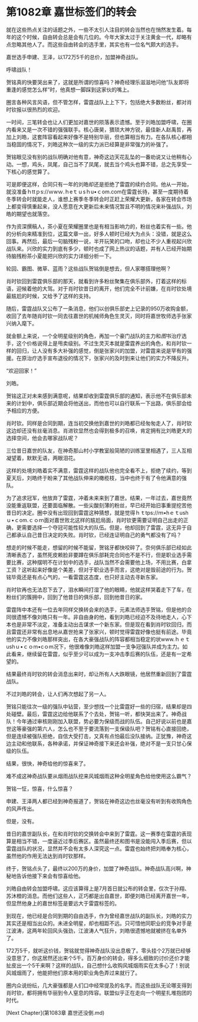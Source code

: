 # 第1082章 嘉世标签们的转会

就在这些热点关注的话题之外，一些不太引人注目的转会当然也在悄然发生着。每年的这个时候，自由转会总是会有几位的。今年大家太过于关注黄金一代，却略有点忽略其他人了。而这些自由转会的选手里，其实也有一位名气颇大的选手。

嘉世选手申建、王泽，以172万5千的总价，加盟神奇战队。

呼啸战队！

贺铭真的快要哭出来了，这就是所谓的惊喜吗？神奇经理乐滋滋地问他“队友即将重逢的感觉怎么样”时，他真想一脚踩到这家伙的嘴上。

圈言各种风言风语，但不管怎样，雷霆战队上上下下，包括绝大多数粉丝，都对肖时钦报以很热烈的欢迎。

一时间，三笔转会也让人们更加对嘉世的陨落表示遗憾。至于刘皓加盟呼啸，在圈内看来又是一次不错的强强联手。核心唐昊，猥琐大神方锐，最佳新人赵禹哲，再加上刘皓，这套阵容看起来好像不是特别华丽，但也算相当有力。在各队核心都相当稳固的情况下，刘皓这种次一级的实力派已经算是非常强力的补强了。

贺铭眼见没有别的战队明确对他有意，神奇这边天花乱坠的一番劝说又让他稍有心动。一想，鸡头，凤尾，自己当不了凤尾，就去当个鸡头也算不错，总之先享受一下核心的感觉算了。

可是即便这样，合同只有一年的刘皓却还是拒绝了雷霆的续约合同。他从一开始，就没准备ｈttｐs://ｗwｗ.ｈeｔｕsｈu•ｃom.com在雷霆长待，甚至一度期待着冬季转会时就能走人，谁想上赛季冬季转会时正赶上荣耀大更新，各家在转会市场上都变得慎重起来，没人愿意在大更新后未来情况暂且不明的情况来补强战队，刘皓的期望也就落空。

作为资深撰稿人，茶小夏在荣耀圈里也是有相当影响力的，粉丝也着实有一些。他的分析向来精准到位，这篇文章一出，好多人顿时已经大为点头：没错，就是这么回事。再然后，最后一句脑残粉一说，半开玩笑的口吻，却也让不少人重视起兴欣战队来。兴欣的实力到底有多少，顿时也成了网上热议的话题，并有人已经开始期待脑残粉茶小夏能把兴欣的实力详细分析一下。

轮回、霸图、微草、蓝雨？这些战队贺铭倒是想去，但人家哪搭理他啊？

肖时钦回到雷霆俱乐部的那天，就看到许多粉丝聚集在俱乐部外，打着这样的标语，迎候着他的大驾。对于肖时钦昔日的离开，他们完全不计前嫌，在肖时钦处境最尴尬的时候，又给予了这样的支持。

随后，雷霆战队又公布了一条消息，他们以创俱乐部史上记录的950万收购金额，收回了去年随肖时钦一同去往嘉世的机械师角色生灵灭，同时将嘉世牧师选手张家兴纳入麾下。

就金额上来说，一个全明星级别的角色，再加一个豪门战队的主力和*图*书治疗选手，这个价格说得上是甩卖级别。不过生灵灭本就是雷霆养出的角色，和肖时钦一样的回归，让人没有多大补强的感觉，倒是张家兴的加盟，对雷霆来说是罕有的强援。在原治疗选手宣布退役的情况下，张家兴的及时到来让他们的实力不降反升。

“欢迎回家！”

刘皓。

贺铭这正对未来感到满意呢，结果却收到雷霆俱乐部的通知，表示他不在俱乐部未来的计划中，俱乐部近期会将他送出，而他也可以自行联系一下出路，俱乐部会给予相应的方便。

肖时钦。同样是合同到期，连当初交换他到嘉世的刘皓都已经匆匆走人了，肖时钦这边却还没有丝毫消息。肖进钦显然也会得到极多的召唤，肯定拥有比刘皓更大的选择空间，他会去哪家战队呢？

三位昔日嘉世的队友，在神奇那山村小学教室般简陋的训练室里相遇了，三人互相凝望着，默默无语，两眼泪花。

这样的处境刘皓着实不满意，雷霆这样的战队他也完全看不上，拒绝了续约，等到夏天后，刘皓终于盼来了其他战队伸来的橄榄枝，当中也终于有了令他满意的强队。

为了追求冠军，他放弃了雷霆，冲着未来来到了嘉世。结果，一年过去，嘉世竟然没能重返联盟，还要面临解散。一些尖酸刻薄的粉丝，早已经开始旧事重提挖苦他昔日的决定。圈中没有出现回到雷霆这种猜想，就是觉得ｈｔtps://ｍ•hｅｔushｕ•ｃom.ｃｏｍ面对嘉世败北这样的尴尬局面，肖时钦更需要证明自己出走的正确，更需要选择一个夺冠可能性较大的队伍。但是，他却回到了雷霆，这无异于自己都承认自己昔日决定的失败。肖时钦，已经连证明自己的勇气都没有了吗？

想走的时候不能走，想留的时候不能留，贺铭牙都快咬碎了。奈何俱乐部已经如此清晰表态了，虽然死皮赖脸非要蹲在俱乐部耗完合同也不是不行，但是职业选手需要比赛，这种摆明不在计划中的选手，战队当然不会需要他上场，不用比赛，白拿工资？这听起来好像是个美差，但对于职业选手而言，这绝对是毁前途的行为。贺铭毕竟还是有点心气的，一看雷霆这态度，也只好主动去寻新东家。

肖时钦再也无法忍下去了，泪水瞬间打湿了他的眼睛，他就这样哭着走下了车，在粉丝们的簇拥中，回到了他昔日的俱乐部，回到他昔日的家。

雷霆阵中本还有一位去年同样交换转会来的选手，元素法师选手贺铭，但是他的合同很遗憾不像刘皓只有一年。非自由身的他，看到刘皓已经迫不及待地走人，心下本也是非常不淡定，准备主动出击谋求一个新东家。但是现在看到肖时钦回归，而且雷霆还非常有出息地从嘉世抢来了张家兴，顿时觉得雷霆好像也挺有前途。毕竟他的实力不像刘皓那样突出，在各大豪强战队的阵容都相当稳定的状www.ｈｅｔushｕ•ｃｏm•cｏm况下，他很难像刘皓这样加盟一支争冠强队并成为主力。如此看来，继续留在雷霆，似乎至少可以成为一支冲击季后赛的队伍，还是有一定希望的。

结果最终肖时钦的转会消息出来时，却让所有人大跌眼镜，他居然重新回到了雷霆战队。

不过刘皓的转会，让人们再次想起了另一人。

贺铭只能往次一级的强队中钻营，至少想找一个比雷霆好一些的归宿，结果却是四处碰壁。最后，雷霆这边给他联系了个去处，贺铭一听，都快哭出来了。神奇战队！今年通过审核刚刚加入联盟，势必要为保级而战的队伍。自己好说以前也是嘉世这等豪强的第六人，怎么也不至于要流落到一支保级队吧？贺铭有心直接回绝，但是连续被强队拒绝，自信大受打击，又真有点怕最后没队接纳。正犹豫，神奇这边主动和他联系，各种承诺，并保证神奇接下来还会补强，绝对不是一支只甘心保级的队伍。

结果，很快，神奇给他的惊喜来了。

难不成这神奇战队要从烟雨战队挖来风城烟雨这种全明星角色给他使用这么霸气？

贺铭一怔，惊喜，什么惊喜？

申建、王泽两人都已经到神奇报道了，贺铭在神奇这边也丝毫没有听到有收购角色的风声传出。

但是，没有。

昔日的嘉世副队长，在和肖时钦的交换转会中来到了雷霆。这一赛季在雷霆的表现算是相当不错，一度逼近过季后赛区。虽然最终还和图书是没能闯入季后赛，但以雷霆战队的状况，显然并不会有太多人深究这一点。雷霆也始终把刘皓奉为核心，虽然他的作用无法达到肖时钦那样。

终于，贺铭点头了，最终以200万的身价，加盟了神奇战队。神奇战队高兴啊，神秘地告诉他接下来会有惊喜给他。

刘皓自由转会加盟呼啸。这应该算得上是7月首日就公布的转会里，仅次于孙翔、苏沐橙的消息。而他们这些人，正巧都是出自嘉世，即便刘皓已经离开嘉世一年，但显然他身上的嘉世标签是要远大于雷霆标签的。

到现在，他已经是合同到期的自由选手，作为曾经嘉世战队的副队长，刘皓的实力其实还是相当出众的。未进全明星，却也相距不远。只可惜他同职业的竞争对手是江波涛，这两年轮回风头强劲，江波涛人气狂升，刘皓很遗憾地就被挤在名单外了。

172万5千，就听这价钱，贺铭就觉得神奇战队没出息极了。零头挂个2万就已经够没意思了，你这居然还出来个5千。百万身价的转会，得多么细致的讨价还价才能扯皮出一个5千来啊？这样的战队，自己想什么收购风城烟雨实在太多心了！别说风城烟雨了，他能把他们原本用的职业角色弄过来就行了。

圈内众说纷纭，几大豪强都是人们口中经常提及的名字。而这些战队无论哪支得到肖时钦，都将拥有华丽到令人窒息的阵容。联盟似乎正在走向一个明星扎堆抱团的时代。



[Next Chapter](第1083章 嘉世还没倒.md)